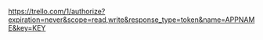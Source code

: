 
https://trello.com/1/authorize?expiration=never&scope=read,write&response_type=token&name=APPNAME&key=KEY

